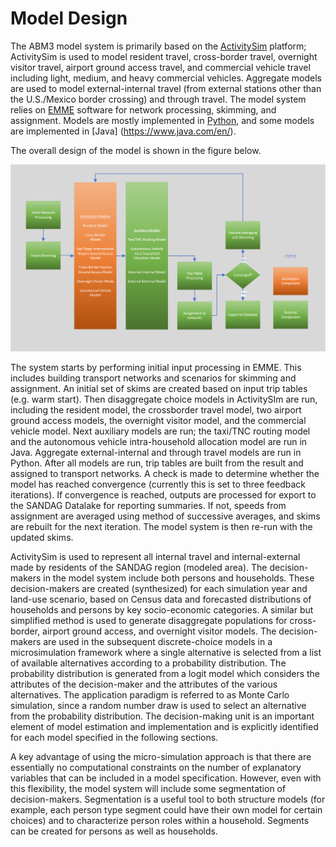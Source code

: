 # Model Design

The ABM3 model system is primarily based on the [ActivitySim](https://research.ampo.org/activitysim/) platform; ActivitySim is used to model resident travel, cross-border travel, overnight visitor travel, airport ground access travel, and commercial vehicle travel including light, medium, and heavy commercial vehicles. Aggregate models are used to model external-internal travel (from external stations other than the U.S./Mexico border crossing) and through travel. The model system relies on [EMME](https://www.bentley.com/software/emme/) software for network processing, skimming, and assignment. Models are mostly implemented in [Python](https://www.python.org/), and some models are implemented in [Java] (https://www.java.com/en/).

The overall design of the model is shown in the figure below.

![](../images/design/overall_model_design.png)

The system starts by performing initial input processing in EMME. This includes building transport networks and scenarios for skimming and assignment. An initial set of skims are created based on input trip tables (e.g. warm start). Then disaggregate choice models in ActivitySIm are run, including the resident model, the crossborder travel model, two airport ground access models, the overnight visitor model, and the commercial vehicle model. Next auxiliary models are run; the taxi/TNC routing model and the autonomous vehicle intra-household allocation model are run in Java. Aggregate external-internal and through travel models are run in Python. After all models are run, trip tables are built from the result and assigned to transport networks. A check is made to determine whether the model has reached convergence (currently this is set to three feedback iterations). If convergence is reached, outputs are processed for export to the SANDAG Datalake for reporting summaries. If not, speeds from assignment are averaged using method of successive averages, and skims are rebuilt for the next iteration. The model system is then re-run with the updated skims.

ActivitySim is used to represent all internal travel and internal-external made by residents of the SANDAG region (modeled area).  The decision-makers in the model system include both persons and households. These decision-makers are created (synthesized) for each simulation year and land-use scenario, based on Census data and forecasted distributions of households and persons by key socio-economic categories. A similar but simplified method is used to generate disaggregate populations for cross-border, airport ground access, and overnight visitor models. The decision-makers are used in the subsequent discrete-choice models in a microsimulation framework where a single alternative is selected from a list of available alternatives according to a probability distribution.  The probability distribution is generated from a logit model which considers the attributes of the decision-maker and the attributes of the various alternatives. The application paradigm is referred to as Monte Carlo simulation, since a random number draw is used to select an alternative from the probability distribution. The decision-making unit is an important element of model estimation and implementation and is explicitly identified for each model specified in the following sections.

A key advantage of using the micro-simulation approach is that there are essentially no computational constraints on the number of explanatory variables that can be included in a model specification.  However, even with this flexibility, the model system will include some segmentation of decision-makers.  Segmentation is a useful tool to both structure models (for example, each person type segment could have their own model for certain choices) and to characterize person roles within a household.  Segments can be created for persons as well as households.
